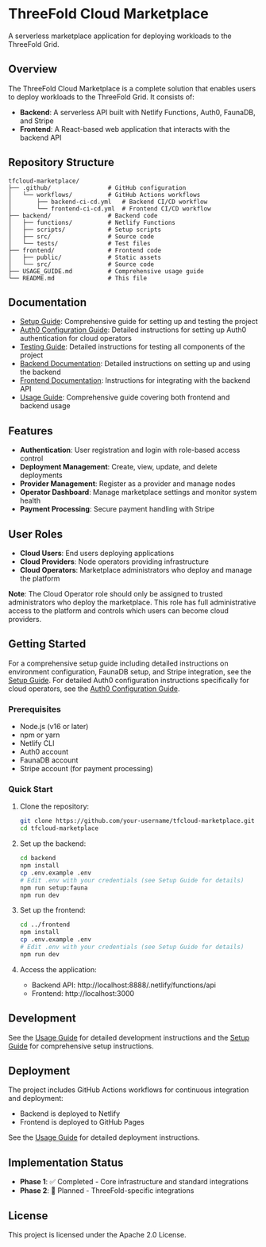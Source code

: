 # ThreeFold Cloud Marketplace

A serverless marketplace application for deploying workloads to the ThreeFold Grid.

## Overview

The ThreeFold Cloud Marketplace is a complete solution that enables users to deploy workloads to the ThreeFold Grid. It consists of:

- **Backend**: A serverless API built with Netlify Functions, Auth0, FaunaDB, and Stripe
- **Frontend**: A React-based web application that interacts with the backend API

## Repository Structure

```
tfcloud-marketplace/
├── .github/                # GitHub configuration
│   └── workflows/          # GitHub Actions workflows
│       ├── backend-ci-cd.yml   # Backend CI/CD workflow
│       └── frontend-ci-cd.yml  # Frontend CI/CD workflow
├── backend/                # Backend code
│   ├── functions/          # Netlify Functions
│   ├── scripts/            # Setup scripts
│   ├── src/                # Source code
│   └── tests/              # Test files
├── frontend/               # Frontend code
│   ├── public/             # Static assets
│   └── src/                # Source code
├── USAGE_GUIDE.md          # Comprehensive usage guide
└── README.md               # This file
```

## Documentation

- [Setup Guide](docs/SETUP_GUIDE.md): Comprehensive guide for setting up and testing the project
- [Auth0 Configuration Guide](docs/AUTH0_CONFIGURATION.md): Detailed instructions for setting up Auth0 authentication for cloud operators
- [Testing Guide](docs/TESTING_GUIDE.md): Detailed instructions for testing all components of the project
- [Backend Documentation](backend/README.md): Detailed instructions on setting up and using the backend
- [Frontend Documentation](frontend/README.md): Instructions for integrating with the backend API
- [Usage Guide](USAGE_GUIDE.md): Comprehensive guide covering both frontend and backend usage

## Features

- **Authentication**: User registration and login with role-based access control
- **Deployment Management**: Create, view, update, and delete deployments
- **Provider Management**: Register as a provider and manage nodes
- **Operator Dashboard**: Manage marketplace settings and monitor system health
- **Payment Processing**: Secure payment handling with Stripe

## User Roles

- **Cloud Users**: End users deploying applications
- **Cloud Providers**: Node operators providing infrastructure
- **Cloud Operators**: Marketplace administrators who deploy and manage the platform

**Note**: The Cloud Operator role should only be assigned to trusted administrators who deploy the marketplace. This role has full administrative access to the platform and controls which users can become cloud providers.

## Getting Started

For a comprehensive setup guide including detailed instructions on environment configuration, FaunaDB setup, and Stripe integration, see the [Setup Guide](docs/SETUP_GUIDE.md). For detailed Auth0 configuration instructions specifically for cloud operators, see the [Auth0 Configuration Guide](docs/AUTH0_CONFIGURATION.md).

### Prerequisites

- Node.js (v16 or later)
- npm or yarn
- Netlify CLI
- Auth0 account
- FaunaDB account
- Stripe account (for payment processing)

### Quick Start

1. Clone the repository:
   ```bash
   git clone https://github.com/your-username/tfcloud-marketplace.git
   cd tfcloud-marketplace
   ```

2. Set up the backend:
   ```bash
   cd backend
   npm install
   cp .env.example .env
   # Edit .env with your credentials (see Setup Guide for details)
   npm run setup:fauna
   npm run dev
   ```

3. Set up the frontend:
   ```bash
   cd ../frontend
   npm install
   cp .env.example .env
   # Edit .env with your credentials (see Setup Guide for details)
   npm run dev
   ```

4. Access the application:
   - Backend API: http://localhost:8888/.netlify/functions/api
   - Frontend: http://localhost:3000

## Development

See the [Usage Guide](USAGE_GUIDE.md) for detailed development instructions and the [Setup Guide](docs/SETUP_GUIDE.md) for comprehensive setup instructions.

## Deployment

The project includes GitHub Actions workflows for continuous integration and deployment:

- Backend is deployed to Netlify
- Frontend is deployed to GitHub Pages

See the [Usage Guide](USAGE_GUIDE.md) for detailed deployment instructions.

## Implementation Status

- **Phase 1**: ✅ Completed - Core infrastructure and standard integrations
- **Phase 2**: 🔄 Planned - ThreeFold-specific integrations

## License

This project is licensed under the Apache 2.0 License.